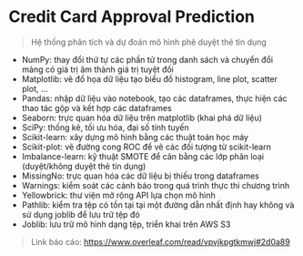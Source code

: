 # Credit Card Approval Prediction
> Hệ thống phân tích và dự đoán mô hình phê duyệt thẻ tín dụng

+ NumPy: thay đổi thứ tự các phần tử trong danh sách và chuyển đổi mảng có giá trị âm thành giá trị tuyệt đối
+ Matplotlib: vẽ đồ họa dữ liệu tạo biểu đồ histogram, line plot, scatter plot, ...
+ Pandas: nhập dữ liệu vào notebook, tạo các dataframes, thực hiện các thao tác gộp và kết hợp các dataframes
+ Seaborn: trực quan hóa dữ liệu trên matplotlib (khai phá dữ liệu)
+ SciPy: thống kê, tối ưu hóa, đại số tính tuyến
+ Scikit-learn: xây dựng mô hình bằng các thuật toán học máy
+ Scikit-plot: vẽ đường cong ROC để vẽ các đối tượng từ scikit-learn
+ Imbalance-learn: kỹ thuật SMOTE để cân bằng các lớp phân loại (duyệt/không duyệt thẻ tín dụng)
+ MissingNo: trực quan hóa các dữ liệu bị thiếu trong dataframes
+ Warnings: kiểm soát các cảnh báo trong quá trình thực thi chương trình
+ Yellowbrick: thư viện mở rộng API lựa chọn mô hình
+ Pathlib: kiểm tra tệp có tồn tại tại một đường dẫn nhất định hay không và sử dụng joblib để lưu trữ tệp đó
+ Joblib: lưu trữ mô hình dạng tệp, triển khai trên AWS S3

> Link báo cáo: https://www.overleaf.com/read/vpvjkpgtkmwj#2d0a89